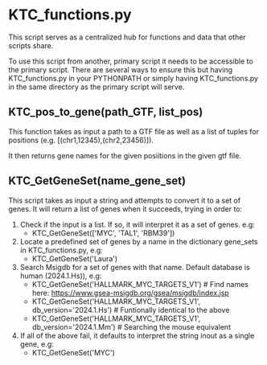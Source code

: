 # KTC_functions.py
This script serves as a centralized hub for functions and data that other scripts share.

To use this script from another, primary script it needs to be accessible to the primary script. There are several ways to ensure this but having KTC_functions.py in your PYTHONPATH or simply having KTC_functions.py in the same directory as the primary script will serve.
## KTC_pos_to_gene(path_GTF, list_pos)
This function takes as input a path to a GTF file as well as a list of tuples for positions (e.g. [(chr1,12345),(chr2,23456)]).

It then returns gene names for the given posiitions in the given gtf file.

## KTC_GetGeneSet(name_gene_set)
This script takes as input a string and attempts to convert it to a set of genes. It will return a list of genes when it succeeds, trying in order to:

1. Check if the input is a list. If so, it will interpret it as a set of genes. e.g:
   - KTC_GetGeneSet(['MYC', 'TAL1', 'RBM39'])
2. Locate a predefined set of genes by a name in the dictionary gene_sets in KTC_functions.py, e.g:
   - KTC_GetGeneSet('Laura')
3. Search Msigdb for a set of genes with that name. Default database is human (2024.1.Hs)), e.g:
   - KTC_GetGeneSet('HALLMARK_MYC_TARGETS_V1') # Find names here: https://www.gsea-msigdb.org/gsea/msigdb/index.jsp
   - KTC_GetGeneSet('HALLMARK_MYC_TARGETS_V1', db_version='2024.1.Hs') # Funtionally identical to the above
   - KTC_GetGeneSet('HALLMARK_MYC_TARGETS_V1', db_version='2024.1.Mm') # Searching the mouse equivalent
4. If all of the above fail, it defaults to interpret the string inout as a single gene, e.g:
   - KTC_GetGeneSet('MYC')
    
